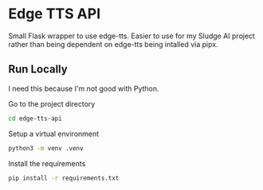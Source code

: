 # Edge TTS API

Small Flask wrapper to use edge-tts. Easier to use for my Sludge AI project rather than being dependent on edge-tts being intalled via pipx.

## Run Locally

I need this because I'm not good with Python.

Go to the project directory

```bash
cd edge-tts-api
```

Setup a virtual environment

```bash
python3 -m venv .venv

```

Install the requirements

```bash
pip install -r requirements.txt
```
